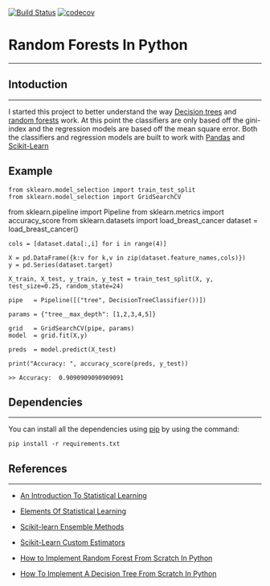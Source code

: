 [![Build Status](https://travis-ci.com/mdh266/RandomForests.svg?branch=master)](https://travis-ci.com/mdh266/RandomForests)
[![codecov](https://codecov.io/gh/mdh266/RandomForests/branch/master/graph/badge.svg)](https://codecov.io/gh/mdh266/RandomForests)



# Random Forests In Python
--------------


## Intoduction
-------------
I started this project to better understand the way [Decision trees](https://en.wikipedia.org/wiki/Decision_tree) and [random forests](https://en.wikipedia.org/wiki/Random_forest) work. At this point the classifiers are only based off the gini-index and the regression models are based off the mean square error. Both the classifiers and regression models are built to work with [Pandas](http://pandas.pydata.org) and [Scikit-Learn](https://scikit-learn.org/)

## Example

	from sklearn.model_selection import train_test_split
	from sklearn.model_selection import GridSearchCV
  from sklearn.pipeline import Pipeline
  from sklearn.metrics import accuracy_score
  from sklearn.datasets import load_breast_cancer
	dataset = load_breast_cancer()


	cols = [dataset.data[:,i] for i in range(4)]

	X = pd.DataFrame({k:v for k,v in zip(dataset.feature_names,cols)})
	y = pd.Series(dataset.target)

	X_train, X_test, y_train, y_test = train_test_split(X, y, test_size=0.25, random_state=24)

	pipe   = Pipeline([("tree", DecisionTreeClassifier())])

	params = {"tree__max_depth": [1,2,3,4,5]}

	grid   = GridSearchCV(pipe, params)
	model  = grid.fit(X,y)

	preds  = model.predict(X_test)

	print("Accuracy: ", accuracy_score(preds, y_test))

	>> Accuracy:  0.9090909090909091

## Dependencies
--------------
You can install all the dependencies using [pip](https://pip.pypa.io/en/stable/) by using the command:

	pip install -r requirements.txt

## References
---------------
- [An Introduction To Statistical Learning](http://www-bcf.usc.edu/~gareth/ISL/)

- [Elements Of Statistical Learning](http://statweb.stanford.edu/~tibs/ElemStatLearn/)

- [Scikit-learn Ensemble Methods](http://scikit-learn.org/stable/auto_examples/index.html#ensemble-methods)

- [Scikit-Learn Custom Estimators](https://scikit-learn.org/dev/developers/develop.html)

- [How to Implement Random Forest From Scratch In Python](ttp://machinelearningmastery.com/implement-random-forest-scratch-python/)

- [How To Implement A Decision Tree From Scratch In Python](http://machinelearningmastery.com/implement-decision-tree-algorithm-scratch-python)
